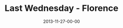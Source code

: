 ---
layout: message
category: message
series: "Kingdom Come"
title: "Last Wednesday - Florence"
date: 2013-11-27-00-00
message_id: 836
audio: "http://s3.amazonaws.com/crossroads-media/media/legacy/mp3/1127813_lw_florence.mp3"
audio-duration: "34:10"
description: "Last Wednesday November - Florence"
video: "https://s3.amazonaws.com/crossroadsvideomessages/1127813_lw_florence.mp4"
video-duration: "34:10"
video-image: "http://s3.amazonaws.com/crossroads-media/images/legacy/content/1127813_lw_florence_still.jpg"
explicit: "N"
---